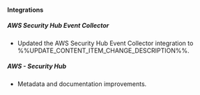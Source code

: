 
#### Integrations

##### AWS Security Hub Event Collector

- Updated the AWS Security Hub Event Collector integration to %%UPDATE_CONTENT_ITEM_CHANGE_DESCRIPTION%%.

##### AWS - Security Hub

- Metadata and documentation improvements.
